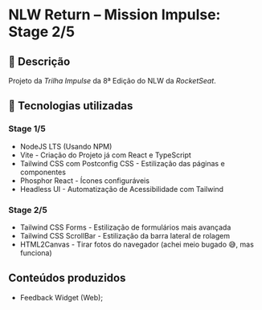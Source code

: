 # NLW Return – Mission Impulse: Stage 2/5

## 📄 Descrição

Projeto da _Trilha Impulse_ da 8ª Edição do NLW da _RocketSeat_.

## 🚀 Tecnologias utilizadas

### Stage 1/5

- NodeJS LTS (Usando NPM)
- Vite - Criação do Projeto já com React e TypeScript
- Tailwind CSS com Postconfig CSS - Estilização das páginas e componentes
- Phosphor React - Ícones configuráveis
- Headless UI - Automatização de Acessibilidade com Tailwind

### Stage 2/5

- Tailwind CSS Forms - Estilização de formulários mais avançada
- Tailwind CSS ScrollBar - Estilização da barra lateral de rolagem
- HTML2Canvas - Tirar fotos do navegador (achei meio bugado 😅, mas funciona)

## Conteúdos produzidos

- Feedback Widget (Web);
